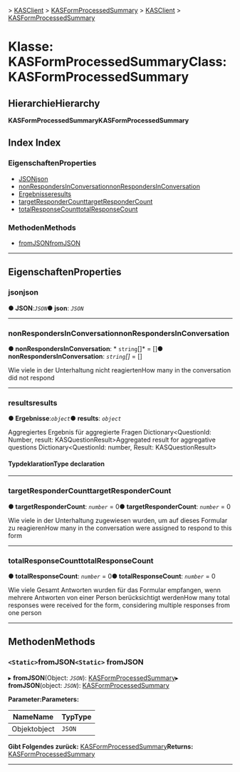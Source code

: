 <span data-ttu-id="32386-101">[](../README.md) > [KASClient](../modules/kasclient.md) > [KASFormProcessedSummary](../classes/kasclient.kasformprocessedsummary.md)</span><span class="sxs-lookup"><span data-stu-id="32386-101">[](../README.md) > [KASClient](../modules/kasclient.md) > [KASFormProcessedSummary](../classes/kasclient.kasformprocessedsummary.md)</span></span>

# <a name="class-kasformprocessedsummary"></a><span data-ttu-id="32386-102">Klasse: KASFormProcessedSummary</span><span class="sxs-lookup"><span data-stu-id="32386-102">Class: KASFormProcessedSummary</span></span>

## <a name="hierarchy"></a><span data-ttu-id="32386-103">Hierarchie</span><span class="sxs-lookup"><span data-stu-id="32386-103">Hierarchy</span></span>

<span data-ttu-id="32386-104">**KASFormProcessedSummary**</span><span class="sxs-lookup"><span data-stu-id="32386-104">**KASFormProcessedSummary**</span></span>

## <a name="index"></a><span data-ttu-id="32386-105">Index </span><span class="sxs-lookup"><span data-stu-id="32386-105">Index</span></span>

### <a name="properties"></a><span data-ttu-id="32386-106">Eigenschaften</span><span class="sxs-lookup"><span data-stu-id="32386-106">Properties</span></span>

* [<span data-ttu-id="32386-107">JSON</span><span class="sxs-lookup"><span data-stu-id="32386-107">json</span></span>](kasclient.kasformprocessedsummary.md#json)
* [<span data-ttu-id="32386-108">nonRespondersInConversation</span><span class="sxs-lookup"><span data-stu-id="32386-108">nonRespondersInConversation</span></span>](kasclient.kasformprocessedsummary.md#nonrespondersinconversation)
* [<span data-ttu-id="32386-109">Ergebnisse</span><span class="sxs-lookup"><span data-stu-id="32386-109">results</span></span>](kasclient.kasformprocessedsummary.md#results)
* [<span data-ttu-id="32386-110">targetResponderCount</span><span class="sxs-lookup"><span data-stu-id="32386-110">targetResponderCount</span></span>](kasclient.kasformprocessedsummary.md#targetrespondercount)
* [<span data-ttu-id="32386-111">totalResponseCount</span><span class="sxs-lookup"><span data-stu-id="32386-111">totalResponseCount</span></span>](kasclient.kasformprocessedsummary.md#totalresponsecount)
### <a name="methods"></a><span data-ttu-id="32386-112">Methoden</span><span class="sxs-lookup"><span data-stu-id="32386-112">Methods</span></span>

* [<span data-ttu-id="32386-113">fromJSON</span><span class="sxs-lookup"><span data-stu-id="32386-113">fromJSON</span></span>](kasclient.kasformprocessedsummary.md#fromjson)

---

## <a name="properties"></a><span data-ttu-id="32386-114">Eigenschaften</span><span class="sxs-lookup"><span data-stu-id="32386-114">Properties</span></span>

<a id="json"></a>

###  <a name="json"></a><span data-ttu-id="32386-115">json</span><span class="sxs-lookup"><span data-stu-id="32386-115">json</span></span>

<span data-ttu-id="32386-116">**● JSON**:*`JSON`*</span><span class="sxs-lookup"><span data-stu-id="32386-116">**● json**: *`JSON`*</span></span>

___

<a id="nonrespondersinconversation"></a>

###  <a name="nonrespondersinconversation"></a><span data-ttu-id="32386-117">nonRespondersInConversation</span><span class="sxs-lookup"><span data-stu-id="32386-117">nonRespondersInConversation</span></span>

<span data-ttu-id="32386-118">**● nonRespondersInConversation**: \* `string`[]\* = []</span><span class="sxs-lookup"><span data-stu-id="32386-118">**● nonRespondersInConversation**: *`string`[]* =  []</span></span>

<span data-ttu-id="32386-119">Wie viele in der Unterhaltung nicht reagierten</span><span class="sxs-lookup"><span data-stu-id="32386-119">How many in the conversation did not respond</span></span>

___

<a id="results"></a>

###  <a name="results"></a><span data-ttu-id="32386-120">results</span><span class="sxs-lookup"><span data-stu-id="32386-120">results</span></span>

<span data-ttu-id="32386-121">**● Ergebnisse**:*`object`*</span><span class="sxs-lookup"><span data-stu-id="32386-121">**● results**: *`object`*</span></span>

<span data-ttu-id="32386-122">Aggregiertes Ergebnis für aggregierte Fragen Dictionary<QuestionId: Number, result: KASQuestionResult></span><span class="sxs-lookup"><span data-stu-id="32386-122">Aggregated result for aggregative questions Dictionary<QuestionId: number, Result: KASQuestionResult></span></span>
#### <a name="type-declaration"></a><span data-ttu-id="32386-123">Typdeklaration</span><span class="sxs-lookup"><span data-stu-id="32386-123">Type declaration</span></span>

___

<a id="targetrespondercount"></a>

###  <a name="targetrespondercount"></a><span data-ttu-id="32386-124">targetResponderCount</span><span class="sxs-lookup"><span data-stu-id="32386-124">targetResponderCount</span></span>

<span data-ttu-id="32386-125">**● targetResponderCount**: *`number`* = 0</span><span class="sxs-lookup"><span data-stu-id="32386-125">**● targetResponderCount**: *`number`* = 0</span></span>

<span data-ttu-id="32386-126">Wie viele in der Unterhaltung zugewiesen wurden, um auf dieses Formular zu reagieren</span><span class="sxs-lookup"><span data-stu-id="32386-126">How many in the conversation were assigned to respond to this form</span></span>

___

<a id="totalresponsecount"></a>

###  <a name="totalresponsecount"></a><span data-ttu-id="32386-127">totalResponseCount</span><span class="sxs-lookup"><span data-stu-id="32386-127">totalResponseCount</span></span>

<span data-ttu-id="32386-128">**● totalResponseCount**: *`number`* = 0</span><span class="sxs-lookup"><span data-stu-id="32386-128">**● totalResponseCount**: *`number`* = 0</span></span>

<span data-ttu-id="32386-129">Wie viele Gesamt Antworten wurden für das Formular empfangen, wenn mehrere Antworten von einer Person berücksichtigt werden</span><span class="sxs-lookup"><span data-stu-id="32386-129">How many total responses were received for the form, considering multiple responses from one person</span></span>

___

## <a name="methods"></a><span data-ttu-id="32386-130">Methoden</span><span class="sxs-lookup"><span data-stu-id="32386-130">Methods</span></span>

<a id="fromjson"></a>

### <a name="static-fromjson"></a><span data-ttu-id="32386-131">`<Static>`fromJSON</span><span class="sxs-lookup"><span data-stu-id="32386-131">`<Static>` fromJSON</span></span>

<span data-ttu-id="32386-132">▸ **fromJSON**(Object: *`JSON`*): [KASFormProcessedSummary](kasclient.kasformprocessedsummary.md)</span><span class="sxs-lookup"><span data-stu-id="32386-132">▸ **fromJSON**(object: *`JSON`*): [KASFormProcessedSummary](kasclient.kasformprocessedsummary.md)</span></span>

<span data-ttu-id="32386-133">**Parameter:**</span><span class="sxs-lookup"><span data-stu-id="32386-133">**Parameters:**</span></span>

| <span data-ttu-id="32386-134">Name</span><span class="sxs-lookup"><span data-stu-id="32386-134">Name</span></span> | <span data-ttu-id="32386-135">Typ</span><span class="sxs-lookup"><span data-stu-id="32386-135">Type</span></span> |
| ------ | ------ |
| <span data-ttu-id="32386-136">Objekt</span><span class="sxs-lookup"><span data-stu-id="32386-136">object</span></span> | `JSON` |

<span data-ttu-id="32386-137">**Gibt Folgendes zurück:** [KASFormProcessedSummary](kasclient.kasformprocessedsummary.md)</span><span class="sxs-lookup"><span data-stu-id="32386-137">**Returns:** [KASFormProcessedSummary](kasclient.kasformprocessedsummary.md)</span></span>

___


